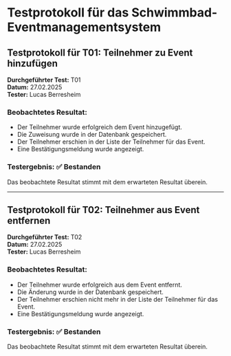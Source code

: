 # Testprotokoll für das Schwimmbad-Eventmanagementsystem

## **Testprotokoll für T01: Teilnehmer zu Event hinzufügen**
**Durchgeführter Test:** T01  
**Datum:** 27.02.2025  
**Tester:** Lucas Berresheim  

### **Beobachtetes Resultat:**
- Der Teilnehmer wurde erfolgreich dem Event hinzugefügt.
- Die Zuweisung wurde in der Datenbank gespeichert.
- Der Teilnehmer erschien in der Liste der Teilnehmer für das Event.
- Eine Bestätigungsmeldung wurde angezeigt.

### **Testergebnis:** ✅ **Bestanden**  
Das beobachtete Resultat stimmt mit dem erwarteten Resultat überein.

---

## **Testprotokoll für T02: Teilnehmer aus Event entfernen**
**Durchgeführter Test:** T02  
**Datum:** 27.02.2025  
**Tester:** Lucas Berresheim  

### **Beobachtetes Resultat:**
- Der Teilnehmer wurde erfolgreich aus dem Event entfernt.
- Die Änderung wurde in der Datenbank gespeichert.
- Der Teilnehmer erschien nicht mehr in der Liste der Teilnehmer für das Event.
- Eine Bestätigungsmeldung wurde angezeigt.

### **Testergebnis:** ✅ **Bestanden**  
Das beobachtete Resultat stimmt mit dem erwarteten Resultat überein.
